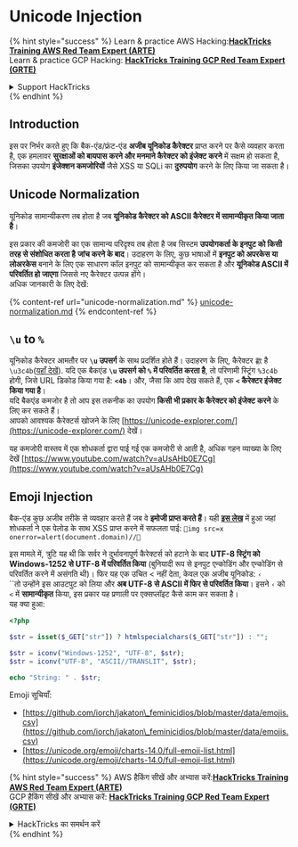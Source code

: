 # Unicode Injection

{% hint style="success" %}
Learn & practice AWS Hacking:<img src="/.gitbook/assets/arte.png" alt="" data-size="line">[**HackTricks Training AWS Red Team Expert (ARTE)**](https://training.hacktricks.xyz/courses/arte)<img src="/.gitbook/assets/arte.png" alt="" data-size="line">\
Learn & practice GCP Hacking: <img src="/.gitbook/assets/grte.png" alt="" data-size="line">[**HackTricks Training GCP Red Team Expert (GRTE)**<img src="/.gitbook/assets/grte.png" alt="" data-size="line">](https://training.hacktricks.xyz/courses/grte)

<details>

<summary>Support HackTricks</summary>

* Check the [**subscription plans**](https://github.com/sponsors/carlospolop)!
* **Join the** 💬 [**Discord group**](https://discord.gg/hRep4RUj7f) or the [**telegram group**](https://t.me/peass) or **follow** us on **Twitter** 🐦 [**@hacktricks\_live**](https://twitter.com/hacktricks\_live)**.**
* **Share hacking tricks by submitting PRs to the** [**HackTricks**](https://github.com/carlospolop/hacktricks) and [**HackTricks Cloud**](https://github.com/carlospolop/hacktricks-cloud) github repos.

</details>
{% endhint %}

## Introduction

इस पर निर्भर करते हुए कि बैक-एंड/फ्रंट-एंड **अजीब यूनिकोड कैरेक्टर** प्राप्त करने पर कैसे व्यवहार करता है, एक हमलावर **सुरक्षाओं को बायपास करने और मनमाने कैरेक्टर को इंजेक्ट करने** में सक्षम हो सकता है, जिसका उपयोग **इंजेक्शन कमजोरियों** जैसे XSS या SQLi का **दुरुपयोग** करने के लिए किया जा सकता है।

## Unicode Normalization

यूनिकोड सामान्यीकरण तब होता है जब **यूनिकोड कैरेक्टर को ASCII कैरेक्टर में सामान्यीकृत किया जाता है**।

इस प्रकार की कमजोरी का एक सामान्य परिदृश्य तब होता है जब सिस्टम **उपयोगकर्ता के इनपुट को किसी तरह से संशोधित करता है** **जांच करने के बाद**। उदाहरण के लिए, कुछ भाषाओं में **इनपुट को अपरकेस या लोअरकेस** बनाने के लिए एक साधारण कॉल इनपुट को सामान्यीकृत कर सकता है और **यूनिकोड ASCII में परिवर्तित हो जाएगा** जिससे नए कैरेक्टर उत्पन्न होंगे।\
अधिक जानकारी के लिए देखें:

{% content-ref url="unicode-normalization.md" %}
[unicode-normalization.md](unicode-normalization.md)
{% endcontent-ref %}

## `\u` to `%`

यूनिकोड कैरेक्टर आमतौर पर **`\u` उपसर्ग** के साथ प्रदर्शित होते हैं। उदाहरण के लिए, कैरेक्टर `㱋` है `\u3c4b`([यहाँ देखें](https://unicode-explorer.com/c/3c4B)). यदि एक बैकएंड **`\u` उपसर्ग को `%` में परिवर्तित करता है**, तो परिणामी स्ट्रिंग `%3c4b` होगी, जिसे URL डिकोड किया गया है: **`<4b`**। और, जैसा कि आप देख सकते हैं, एक **`<` कैरेक्टर इंजेक्ट किया गया है**।\
यदि बैकएंड कमजोर है तो आप इस तकनीक का उपयोग **किसी भी प्रकार के कैरेक्टर को इंजेक्ट करने** के लिए कर सकते हैं।\
आपको आवश्यक कैरेक्टर्स खोजने के लिए [https://unicode-explorer.com/](https://unicode-explorer.com/) देखें।

यह कमजोरी वास्तव में एक शोधकर्ता द्वारा पाई गई एक कमजोरी से आती है, अधिक गहन व्याख्या के लिए देखें [https://www.youtube.com/watch?v=aUsAHb0E7Cg](https://www.youtube.com/watch?v=aUsAHb0E7Cg)

## Emoji Injection

बैक-एंड कुछ अजीब तरीके से व्यवहार करते हैं जब वे **इमोजी प्राप्त करते हैं**। यही [**इस लेख**](https://medium.com/@fpatrik/how-i-found-an-xss-vulnerability-via-using-emojis-7ad72de49209) में हुआ जहां शोधकर्ता ने एक पेलोड के साथ XSS प्राप्त करने में सफलता पाई: `💋img src=x onerror=alert(document.domain)//💛`

इस मामले में, त्रुटि यह थी कि सर्वर ने दुर्भावनापूर्ण कैरेक्टर्स को हटाने के बाद **UTF-8 स्ट्रिंग को Windows-1252 से UTF-8 में परिवर्तित किया** (बुनियादी रूप से इनपुट एन्कोडिंग और एन्कोडिंग से परिवर्तित करने में असंगति थी)। फिर यह एक उचित < नहीं देता, केवल एक अजीब यूनिकोड: `‹`\
``तो उन्होंने इस आउटपुट को लिया और **अब UTF-8 से ASCII में फिर से परिवर्तित किया**। इसने `‹` को `<` में **सामान्यीकृत** किया, इस प्रकार यह प्रणाली पर एक्सप्लॉइट कैसे काम कर सकता है।\
यह क्या हुआ:
```php
<?php

$str = isset($_GET["str"]) ? htmlspecialchars($_GET["str"]) : "";

$str = iconv("Windows-1252", "UTF-8", $str);
$str = iconv("UTF-8", "ASCII//TRANSLIT", $str);

echo "String: " . $str;
```
Emoji सूचियाँ:

* [https://github.com/iorch/jakaton\_feminicidios/blob/master/data/emojis.csv](https://github.com/iorch/jakaton\_feminicidios/blob/master/data/emojis.csv)
* [https://unicode.org/emoji/charts-14.0/full-emoji-list.html](https://unicode.org/emoji/charts-14.0/full-emoji-list.html)

{% hint style="success" %}
AWS हैकिंग सीखें और अभ्यास करें:<img src="/.gitbook/assets/arte.png" alt="" data-size="line">[**HackTricks Training AWS Red Team Expert (ARTE)**](https://training.hacktricks.xyz/courses/arte)<img src="/.gitbook/assets/arte.png" alt="" data-size="line">\
GCP हैकिंग सीखें और अभ्यास करें: <img src="/.gitbook/assets/grte.png" alt="" data-size="line">[**HackTricks Training GCP Red Team Expert (GRTE)**<img src="/.gitbook/assets/grte.png" alt="" data-size="line">](https://training.hacktricks.xyz/courses/grte)

<details>

<summary>HackTricks का समर्थन करें</summary>

* [**सदस्यता योजनाएँ**](https://github.com/sponsors/carlospolop) देखें!
* **हमारे** 💬 [**Discord समूह**](https://discord.gg/hRep4RUj7f) या [**telegram समूह**](https://t.me/peass) में शामिल हों या **हमारा अनुसरण करें** **Twitter** 🐦 [**@hacktricks\_live**](https://twitter.com/hacktricks\_live)**.**
* **हैकिंग ट्रिक्स साझा करें और** [**HackTricks**](https://github.com/carlospolop/hacktricks) और [**HackTricks Cloud**](https://github.com/carlospolop/hacktricks-cloud) github रिपोजिटरी में PRs सबमिट करें।

</details>
{% endhint %}
